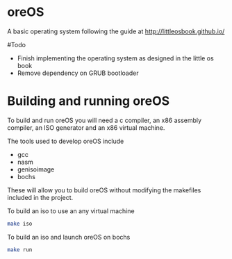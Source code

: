 # oreOS

A basic operating system following the guide at http://littleosbook.github.io/

#Todo
+ Finish implementing the operating system as designed in the little os book
+ Remove dependency on GRUB bootloader

# Building and running oreOS
To build and run oreOS you will need a c compiler, an x86 assembly compiler, an ISO generator and an x86 virtual machine.

The tools used to develop oreOS include
+ gcc
+ nasm
+ genisoimage
+ bochs

These will allow you to build oreOS without modifying the makefiles included in the project.

To build an iso to use an any virtual machine 

```bash
make iso
```

To build an iso and launch oreOS on bochs

```bash
make run
```
